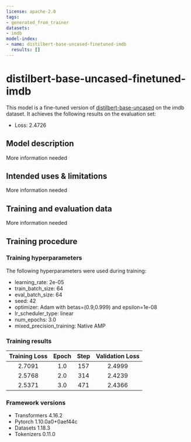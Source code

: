 ```yaml
---
license: apache-2.0
tags:
- generated_from_trainer
datasets:
- imdb
model-index:
- name: distilbert-base-uncased-finetuned-imdb
  results: []
---
```


<!-- This model card has been generated automatically according to the information the Trainer had access to. You
should probably proofread and complete it, then remove this comment. -->

# distilbert-base-uncased-finetuned-imdb

This model is a fine-tuned version of [distilbert-base-uncased](https://huggingface.co/distilbert-base-uncased) on the imdb dataset.
It achieves the following results on the evaluation set:
- Loss: 2.4726

## Model description

More information needed

## Intended uses & limitations

More information needed

## Training and evaluation data

More information needed

## Training procedure

### Training hyperparameters

The following hyperparameters were used during training:
- learning_rate: 2e-05
- train_batch_size: 64
- eval_batch_size: 64
- seed: 42
- optimizer: Adam with betas=(0.9,0.999) and epsilon=1e-08
- lr_scheduler_type: linear
- num_epochs: 3.0
- mixed_precision_training: Native AMP

### Training results

| Training Loss | Epoch | Step | Validation Loss |
|:-------------:|:-----:|:----:|:---------------:|
| 2.7091        | 1.0   | 157  | 2.4999          |
| 2.5768        | 2.0   | 314  | 2.4239          |
| 2.5371        | 3.0   | 471  | 2.4366          |


### Framework versions

- Transformers 4.16.2
- Pytorch 1.10.0a0+0aef44c
- Datasets 1.18.3
- Tokenizers 0.11.0
